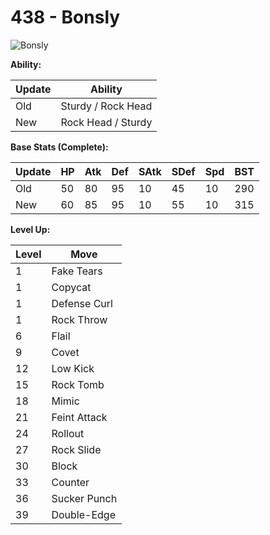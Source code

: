 # 438 - Bonsly
![][438]

**Ability:**

Update | Ability
---    | ---
Old    | Sturdy / Rock Head
New    | Rock Head / Sturdy

**Base Stats (Complete):**

Update | HP | Atk | Def | SAtk | SDef | Spd | BST
---    | ---| --- | --- | ---  | ---  | --- | ---
Old    | 50 |  80 |  95 |  10  |  45  |  10  |  290
New    | 60 |  85 |  95 |  10  |  55  |  10  |  315

**Level Up:**

Level | Move
---   | ---
  1   | Fake Tears
  1   | Copycat
  1   | Defense Curl
  1   | Rock Throw
  6   | Flail
  9   | Covet
 12   | Low Kick
 15   | Rock Tomb
 18   | Mimic
 21   | Feint Attack
 24   | Rollout
 27   | Rock Slide
 30   | Block
 33   | Counter
 36   | Sucker Punch
 39   | Double-Edge



[438]: https://raw.githubusercontent.com/PokeAPI/sprites/master/sprites/pokemon/438.png "Bonsly"
